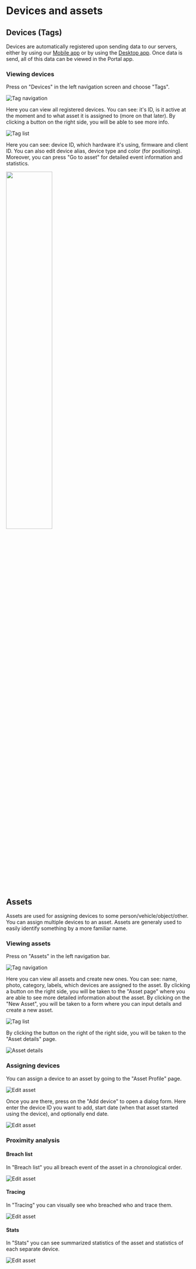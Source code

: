 # Devices and assets

## Devices (Tags)

Devices are automatically registered upon sending data to our servers, either by using our [Mobile app](/mobile) or by using the [Desktop app](/manager). Once data is send, all of this data can be viewed in the Portal app.

### Viewing devices

Press on "Devices" in the left navigation screen and choose "Tags".

![Tag navigation](./img/tags-menu-nav.jpg)

Here you can view all registered devices. You can see: it's ID, is it active at the moment and to what asset it is assigned to (more on that later). By clicking a button on the right side, you will be able to see more info.

![Tag list](./img/tag-list.jpg)

Here you can see: device ID, which hardware it's using, firmware and client ID. You can also edit device alias, device type and color (for positioning). Moreover, you can press "Go to asset" for detailed event information and statistics.

<img src="./img/edit-tag.jpg" width="50%" height="50%">

## Assets

Assets are used for assigning devices to some person/vehicle/object/other. You can assign multiple devices to an asset. Assets are generaly used to easily identify something by a more familiar name.

### Viewing assets

Press on "Assets" in the left navigation bar.

![Tag navigation](./img/asset-menu-nav.jpg)

Here you can view all assets and create new ones. You can see: name, photo, category, labels, which devices are assigned to the asset. By clicking a button on the right side, you will be taken to the "Asset page" where you are able to see more detailed information about the asset. By clicking on the "New Asset", you will be taken to a form where you can input details and create a new asset.

![Tag list](./img/asset-list.jpg)

By clicking the button on the right of the right side, you will be taken to the "Asset details" page.

![Asset details](./img/asset-page.jpg)

### Assigning devices

You can assign a device to an asset by going to the "Asset Profile" page.

![Edit asset](./img/edit-asset.jpg)

Once you are there, press on the "Add device" to open a dialog form. Here enter the device ID you want to add, start date (when that asset started using the device), and optionally end date.

![Edit asset](./img/add-device.jpg)

### Proximity analysis

#### Breach list

In "Breach list" you all breach event of the asset in a chronological order.

![Edit asset](./img/breach-list.jpg)

#### Tracing

In "Tracing" you can visually see who breached who and trace them.

![Edit asset](./img/tracing.jpg)

#### Stats

In "Stats" you can see summarized statistics of the asset and statistics of each separate device.

![Edit asset](./img/asset-stats.jpg)
